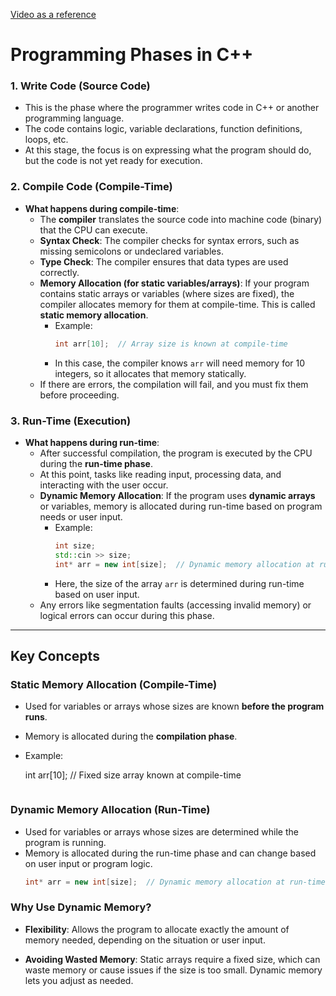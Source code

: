 [Video as a reference](https://www.youtube.com/watch?v=27QLVnn74Eg)

# Programming Phases in C++

### 1. Write Code (Source Code)

- This is the phase where the programmer writes code in C++ or another programming language.
- The code contains logic, variable declarations, function definitions, loops, etc.
- At this stage, the focus is on expressing what the program should do, but the code is not yet ready for execution.

### 2. Compile Code (Compile-Time)

- **What happens during compile-time**:
  - The **compiler** translates the source code into machine code (binary) that the CPU can execute.
  - **Syntax Check**: The compiler checks for syntax errors, such as missing semicolons or undeclared variables.
  - **Type Check**: The compiler ensures that data types are used correctly.
  - **Memory Allocation (for static variables/arrays)**: If your program contains static arrays or variables (where sizes are fixed), the compiler allocates memory for them at compile-time. This is called **static memory allocation**.
    - Example:
      ```cpp
      int arr[10];  // Array size is known at compile-time
      ```
    - In this case, the compiler knows `arr` will need memory for 10 integers, so it allocates that memory statically.
  - If there are errors, the compilation will fail, and you must fix them before proceeding.

### 3. Run-Time (Execution)

- **What happens during run-time**:
  - After successful compilation, the program is executed by the CPU during the **run-time phase**.
  - At this point, tasks like reading input, processing data, and interacting with the user occur.
  - **Dynamic Memory Allocation**: If the program uses **dynamic arrays** or variables, memory is allocated during run-time based on program needs or user input.
    - Example:
      ```cpp
      int size;
      std::cin >> size;
      int* arr = new int[size];  // Dynamic memory allocation at run-time
      ```
    - Here, the size of the array `arr` is determined during run-time based on user input.
  - Any errors like segmentation faults (accessing invalid memory) or logical errors can occur during this phase.

---

## Key Concepts

### Static Memory Allocation (Compile-Time)

- Used for variables or arrays whose sizes are known **before the program runs**.
- Memory is allocated during the **compilation phase**.
- Example:

  int arr[10]; // Fixed size array known at compile-time

  ```

  ```

### Dynamic Memory Allocation (Run-Time)

- Used for variables or arrays whose sizes are determined while the program is running.
- Memory is allocated during the run-time phase and can change based on user input or program logic.
  ```cpp
  int* arr = new int[size];  // Dynamic memory allocation at run-time
  ```

### Why Use Dynamic Memory?

- **Flexibility**: Allows the program to allocate exactly the amount of memory needed, depending on the situation or user input.

- **Avoiding Wasted Memory**: Static arrays require a fixed size, which can waste memory or cause issues if the size is too small. Dynamic memory lets you adjust as needed.
